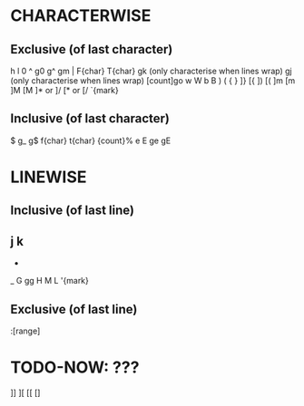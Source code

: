 CHARACTERWISE
================================================
Exclusive (of last character)
------------------------------------------------
h
l
0
^
g0
g^
gm
|
F{char}
T{char}
gk (only characterise when lines wrap)
gj (only characterise when lines wrap)
[count]go
w
W
b
B
)
(
{
}
]}
[{
])
[(
]m
[m
]M
[M
]* or ]/
[* or [/
`{mark}


Inclusive (of last character)
------------------------------------------------
$
g_
g$
f{char}
t{char}
{count}%
e
E
ge
gE

LINEWISE
================================================
Inclusive (of last line)
------------------------------------------------
j
k
-
+
_
G
gg
H
M
L
'{mark}

Exclusive (of last line)
------------------------------------------------
:[range]

TODO-NOW: ???
================================================
]]
][
[[
[]
